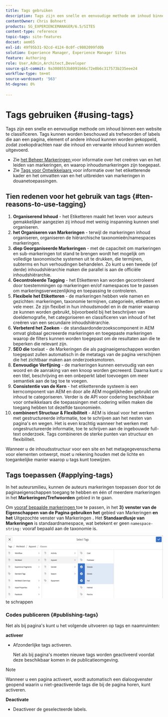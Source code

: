 ```yaml
---
title: Tags gebruiken
description: Tags zijn een snelle en eenvoudige methode om inhoud binnen een website te classificeren.
contentOwner: Chris Bohnert
products: SG_EXPERIENCEMANAGER/6.5/SITES
content-type: reference
topic-tags: site-features
docset: aem65
exl-id: 49f95b31-92cd-4124-8c0f-c9802099fd0b
solution: Experience Manager, Experience Manager Sites
feature: Authoring
role: User,Admin,Architect,Developer
source-git-commit: 9a3008553b8091b66c72e0b6c317573b235eee24
workflow-type: tm+mt
source-wordcount: '563'
ht-degree: 0%

---
```



# Tags gebruiken {#using-tags}

Tags zijn een snelle en eenvoudige methode om inhoud binnen een website te classificeren. Tags kunnen worden beschouwd als trefwoorden of labels die aan een pagina, element of andere inhoud kunnen worden gekoppeld, zodat zoekopdrachten naar die inhoud en verwante inhoud kunnen worden uitgevoerd.

* Zie [ het Beheer Markeringen ](/help/sites-administering/tags.md) voor informatie over het creëren van en het leiden van markeringen, en waarop inhoudsmarkeringen zijn toegepast.
* Zie [ Tags voor Ontwikkelaars ](/help/sites-developing/tags.md) voor informatie over het etiketterende kader en het omvatten van en het uitbreiden van markeringen in douanetoepassingen.

## Tien redenen voor het gebruik van tags {#ten-reasons-to-use-tagging}

1. **Organiserend Inhoud** - het Etiketteren maakt het leven voor auteurs gemakkelijker aangezien zij inhoud met weinig inspanning kunnen snel organiseren.
1. **het Organiseren van Markeringen** - terwijl de markeringen inhoud organiseren, organiseren de hiërarchische taxonomieën/namespaces markeringen.
1. **diep Georganiseerde Markeringen** - met de capaciteit om markeringen en sub-markeringen tot stand te brengen wordt het mogelijk om volledige taxonomische systemen uit te drukken, die termijnen, subterms en hun verhoudingen behandelen. Zo kunt u een tweede (of derde) inhoudshiërarchie maken die parallel is aan de officiële inhoudshiërarchie.
1. **Gecontroleerde Tagging** - het Etiketteren kan worden gecontroleerd door toestemmingen op markeringen en/of namespaces toe te passen om markeringsverwezenlijking en toepassing te controleren.
1. **Flexibele het Etiketteren** - de markeringen hebben vele namen en gezichten: markeringen, taxonomie termijnen, categorieën, etiketten en vele meer. Ze zijn flexibel in hun inhoudsmodel en in de manier waarop ze kunnen worden gebruikt, bijvoorbeeld bij het beschrijven van doeldemografie, het categoriseren en classificeren van inhoud of het creëren van een secundaire inhoudshiërarchie.
1. **Verbeterd het Zoeken** - de standaardonderzoekscomponent in AEM omvat globaal gecreeerde markeringen en toegepaste markeringen waarop de filters kunnen worden toegepast om de resultaten aan die te beperken die relevant zijn.
1. **SEO die** toelaat - de Markeringen die als paginaeigenschappen worden toegepast zullen automatisch in de metatags van de pagina verschijnen die het zichtbaar maken aan onderzoeksmotoren.
1. **Eenvoudige Verfijning** - de markeringen kunnen eenvoudig van een woord en de aanraking van een knoop worden gecreeerd. Daarna kunt u een titel, beschrijving en een onbeperkt label toevoegen om meer semantiek aan de tag toe te voegen.
1. **Consistentie van de Kern** - het etiketterende systeem is een kerncomponent van AEM en door alle AEM mogelijkheden gebruikt om inhoud te categoriseren. Verder is de API voor codering beschikbaar voor ontwikkelaars die toepassingen met codering willen maken die toegang hebben tot dezelfde taxonomieën.
1. **combineert Structuur &amp; Flexibiliteit** - AEM is ideaal voor het werken met gestructureerde informatie, toe te schrijven aan het nesten van pagina&#39;s en wegen. Het is even krachtig wanneer het werken met ongestructureerde informatie, toe te schrijven aan de ingebouwde full-text onderzoek. Tags combineren de sterke punten van structuur en flexibiliteit.

Wanneer u de inhoudsstructuur voor een site en het metagegevensschema voor elementen ontwerpt, moet u rekening houden met de lichte en toegankelijke manier waarop u tags kunt toewijzen.

## Tags toepassen {#applying-tags}

In het auteursmilieu, kunnen de auteurs markeringen toepassen door tot de paginaeigenschappen toegang te hebben en één of meerdere markeringen in het **Markeringen/Trefwoorden** gebied in te gaan.

Om [ vooraf bepaalde markeringen ](/help/sites-administering/tags.md) toe te passen, in het **3} venster van de Eigenschappen van de Pagina gebruiken het** gebied van Markeringen **en het** Uitgezochte venster van Markeringen **.** Het **Standaardlusje van Markeringen** is standaardnamespace, wat betekent er geen `namespace-string:` vooraf bepaald aan de taxonomie is.

![ Uitgezochte het venster van Markeringen; gebruik de knoop van X om de momenteel geselecteerde markeringen ](assets/chlimage_1-41.png) te schrappen

### Codes publiceren {#publishing-tags}

Net als bij pagina&#39;s kunt u het volgende uitvoeren op tags en naamruimten:

**activeer**

* Afzonderlijke tags activeren.

  Net als bij pagina&#39;s moeten nieuwe tags worden geactiveerd voordat deze beschikbaar komen in de publicatieomgeving.

>[!NOTE]
>
>Wanneer u een pagina activeert, wordt automatisch een dialoogvenster geopend waarin u niet-geactiveerde tags die bij de pagina horen, kunt activeren.

**Deactivate**

* Deactiveer de geselecteerde labels.

